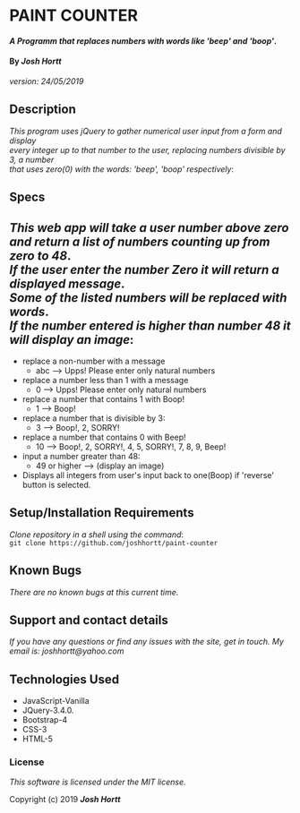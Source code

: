 # PAINT COUNTER

#### _A Programm that replaces numbers with words like 'beep' and 'boop'_.

#### By _**Josh Hortt**_
_version: 24/05/2019_

## Description

_This program uses jQuery to gather numerical user input from a form and display_</br>
_every integer up to that number to the user, replacing numbers divisible by 3, a number_</br>
_that uses zero(0) with the words: 'beep', 'boop' respectively_:

## Specs
_This web app will take a user number above zero and return a list of numbers counting up from zero to 48_.</br>
_If the user enter the number Zero it will return a displayed message_.</br>
_Some of the listed numbers will be replaced with words_.</br>
_If the number entered is higher than number 48 it will display an image_:
---
* replace a non-number with a message
    * abc --> Upps! Please enter only natural numbers
* replace a number less than 1 with a message
    * 0 --> Upps! Please enter only natural numbers
* replace a number that contains 1 with Boop!
    * 1 --> Boop!  
* replace a number that is divisible by 3:
    * 3 --> Boop!, 2, SORRY!
* replace a number that contains 0 with Beep!
    * 10 --> Boop!, 2, SORRY!, 4, 5, SORRY!, 7, 8, 9, Beep!
* input a number greater than 48:
    * 49 or higher --> (display an image)
* Displays all integers from user's input back to one(Boop) if 'reverse' button is selected.

## Setup/Installation Requirements

_Clone repository in a shell using the command_:</br>
`git clone https://github.com/joshhortt/paint-counter`

## Known Bugs

_There are no known bugs at this current time._

## Support and contact details

_If you have any questions or find any issues with the site, get in touch. My email is: joshhortt@yahoo.com_

## Technologies Used

* JavaScript-Vanilla
* JQuery-3.4.0.
* Bootstrap-4
* CSS-3
* HTML-5

### License

*This software is licensed under the MIT license.*

Copyright (c) 2019 **_Josh Hortt_**
